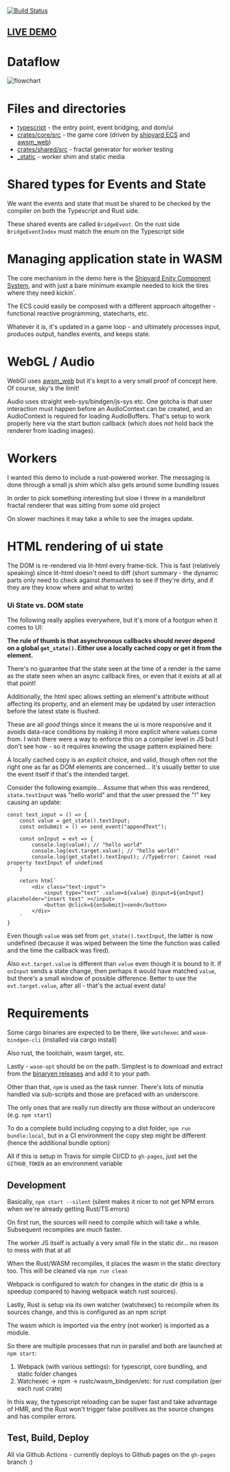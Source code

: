 [![Build Status](https://github.com/dakom/wasm-app-boilerplate/workflows/Test%2C%20Build%2C%20and%20Deploy/badge.svg)](https://github.com/dakom/wasm-app-boilerplate/actions)

## [LIVE DEMO](https://dakom.github.io/wasm-app-boilerplate)

# Dataflow
![flowchart](https://i.imgur.com/R9D7YJa.png)

# Files and directories

* [typescript](typescript) - the entry point, event bridging, and dom/ui 
* [crates/core/src](crates/core/src) - the game core (driven by [shipyard ECS](https://github.com/leudz/shipyard) and [awsm_web](https://github.com/dakom/awsm))
* [crates/shared/src](crates/fractal/src) - fractal generator for worker testing 
* [_static](_static) - worker shim and static media 

# Shared types for Events and State

We want the events and state that must be shared to be checked by the compiler on both the Typescript and Rust side.

These shared events are called `BridgeEvent`. On the rust side `BridgeEventIndex` must match the enum on the Typescript side

# Managing application state in WASM

The core mechanism in the demo here is the [Shipyard Enity Component System](https://github.com/leudz/shipyard), and with just a bare minimum example needed to kick the tires where they need kickin'.

The ECS could easily be composed with a different approach altogether - functional reactive programming, statecharts, etc.

Whatever it is, it's updated in a game loop - and ultimately processes input, produces output, handles events, and keeps state.

# WebGL / Audio

WebGl uses [awsm_web](https://github.com/dakom/awsm) but it's kept to a very small proof of concept here. Of course, sky's the limit!

Audio uses straight web-sys/bindgen/js-sys etc. One gotcha is that user interaction must happen before an AudioContext can be created, and an AudioContext is required for loading AudioBuffers. That's setup to work properly here via the start button callback (which does _not_ hold back the renderer from loading images).

# Workers

I wanted this demo to include a rust-powered worker. The messaging is done through a small js shim which also gets around some bundling issues

In order to pick something interesting but slow I threw in a mandelbrot fractal renderer that was sitting from some old project

On slower machines it may take a while to see the images update.

# HTML rendering of ui state

The DOM is re-rendered via lit-html every frame-tick. This is fast (relatively speaking) since lit-html doesn't need to diff (short summary - the dynamic parts only need to check against _themselves_ to see if they're dirty, and if they are they know where and what to write)

### Ui State vs. DOM state 

The following really applies everywhere, but it's more of a footgun when it comes to UI:

**The rule of thumb is that asynchronous callbacks should never depend on a global `get_state()`. Either use a locally cached copy or get it from the element.**

There's no guarantee that the state seen at the time of a render is the same as the state seen when an async callback fires, or even that it exists at all at that point!

Additionally, the html spec allows setting an element's attribute without affecting its property, and an element may be updated by user interaction before the latest state is flushed.

These are all _good_ things since it means the ui is more responsive and it avoids data-race conditions by making it more explicit where values come from. I wish there were a way to enforce this on a compiler level in JS but I don't see how - so it requires knowing the usage pattern explained here:

A locally cached copy is an _explicit_ choice, and valid, though often not the right one as far as DOM elements are concerned... it's usually better to use the event itself if that's the intended target.

Consider the following example... Assume that when this was rendered, `state.textInput` was "hello world" and that the user pressed the "!" key causing an update:


```
const text_input = () => {
    const value = get_state().textInput;
    const onSubmit = () => send_event("appendText");

    const onInput = evt => {
        console.log(value); // "hello world"
        console.log(evt.target.value); // "hello world!"
        console.log(get_state().textInput); //TypeError: Cannot read property textInput of undefined
    }

    return html`
        <div class="text-input">
            <input type="text" .value=${value} @input=${onInput} placeholder="insert text" ></input>
            <button @click=${onSubmit}>send</button>
        </div>
    `
}
```

Even though `value` was set from `get_state().textInput`, the latter is now undefined (because it was wiped between the time the function was called and the time the callback was fired).

Also `evt.target.value` is different than `value` even though it is bound to it. If `onInput` sends a state change, then perhaps it would have matched `value`, but there's a small window of possible difference. Better to use the `evt.target.value`, after all - that's the actual event data! 


# Requirements 

Some cargo binaries are expected to be there, like `watchexec` and `wasm-bindgen-cli` (installed via cargo install)

Also rust, the toolchain, wasm target, etc.

Lastly - `wasm-opt` should be on the path. Simplest is to download and extract from the [binaryen releases](https://github.com/WebAssembly/binaryen/releases) and add it to your path.

Other than that, `npm` is used as the task runner. There's lots of minutia handled via sub-scripts and those are prefaced with an underscore.

The only ones that are really run directly are those without an underscore (e.g. `npm start`)

To do a complete build including copying to a dist folder, `npm run bundle:local`, but in a CI environment the copy step might be different (hence the additional bundle option) 

All if this is setup in Travis for simple CI/CD to `gh-pages`, just set the `GITHUB_TOKEN` as an environment variable


## Development 

Basically, `npm start --silent` (silent makes it nicer to not get NPM errors when we're already getting Rust/TS errors)

On first run, the sources will need to compile which will take a while. Subsequent recompiles are _much_ faster.

The worker JS itself is actually a very small file in the static dir... no reason to mess with that at all

When the Rust/WASM recompiles, it places the wasm in the static directory too. This will be cleaned via `npm run clean`

Webpack is configured to watch for changes in the static dir (this is a speedup compared to having webpack watch rust sources).

Lastly, Rust is setup via its own watcher (watchexec) to recompile when its sources change, and this is configured as an npm script

The wasm which is imported via the entry (not worker) is imported as a module.

So there are multiple processes that run in parallel and both are launched at `npm start`:

1. Webpack (with various settings): for typescript, core bundling, and static folder changes
2. Watchexec -> npm -> rustc/wasm_bindgen/etc: for rust compilation (per each rust crate)

In this way, the typescript reloading can be super fast and take advantage of HMR, and the Rust won't trigger false positives as the source changes and has compiler errors.

## Test, Build, Deploy

All via Github Actions - currently deploys to Github pages on the `gh-pages` branch :)